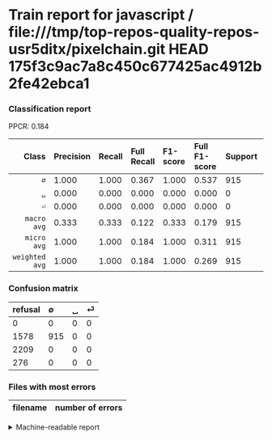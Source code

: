 # Train report for javascript / file:///tmp/top-repos-quality-repos-usr5ditx/pixelchain.git HEAD 175f3c9ac7a8c450c677425ac4912b2fe42ebca1

### Classification report

PPCR: 0.184

| Class | Precision | Recall | Full Recall | F1-score | Full F1-score | Support | Full Support | PPCR |
|------:|:----------|:-------|:------------|:---------|:---------|:--------|:-------------|:-----|
| `∅` | 1.000| 1.000| 0.367| 1.000| 0.537| 915| 2493| 0.367 |
| `␣` | 0.000| 0.000| 0.000| 0.000| 0.000| 0| 2209| 0.000 |
| `⏎` | 0.000| 0.000| 0.000| 0.000| 0.000| 0| 276| 0.000 |
| `macro avg` | 0.333| 0.333| 0.122| 0.333| 0.179| 915| 4978| 0.184 |
| `micro avg` | 1.000| 1.000| 0.184| 1.000| 0.311| 915| 4978| 0.184 |
| `weighted avg` | 1.000| 1.000| 0.184| 1.000| 0.269| 915| 4978| 0.184 |

### Confusion matrix

|refusal|  ∅| ␣| ⏎| 
|:---|:---|:---|:---|
|0 |0 |0 |0 |
|1578 |915 |0 |0 |
|2209 |0 |0 |0 |
|276 |0 |0 |0 |

### Files with most errors

| filename | number of errors|
|:----:|:-----|

<details>
    <summary>Machine-readable report</summary>
```json
{
  "cl_report": {"macro avg": {"f1-score": 0.3333333333333333, "precision": 0.3333333333333333, "recall": 0.3333333333333333, "support": 915}, "micro avg": {"f1-score": 1.0, "precision": 1.0, "recall": 1.0, "support": 915}, "weighted avg": {"f1-score": 1.0, "precision": 1.0, "recall": 1.0, "support": 915}, "\u2205": {"f1-score": 1.0, "precision": 1.0, "recall": 1.0, "support": 915}, "\u23ce": {"f1-score": 0.0, "precision": 0.0, "recall": 0.0, "support": 0}, "\u2423": {"f1-score": 0.0, "precision": 0.0, "recall": 0.0, "support": 0}},
  "cl_report_full": {"macro avg": {"f1-score": 0.1789906103286385, "precision": 0.3333333333333333, "recall": 0.12234255916566385, "support": 4978}, "micro avg": {"f1-score": 0.3105379263533006, "precision": 1.0, "recall": 0.1838087585375653, "support": 4978}, "weighted avg": {"f1-score": 0.26891739145196614, "precision": 0.5008035355564484, "recall": 0.1838087585375653, "support": 4978}, "\u2205": {"f1-score": 0.5369718309859155, "precision": 1.0, "recall": 0.36702767749699156, "support": 2493}, "\u23ce": {"f1-score": 0.0, "precision": 0.0, "recall": 0.0, "support": 276}, "\u2423": {"f1-score": 0.0, "precision": 0.0, "recall": 0.0, "support": 2209}},
  "ppcr": 0.1838087585375653
}
```
</details>
